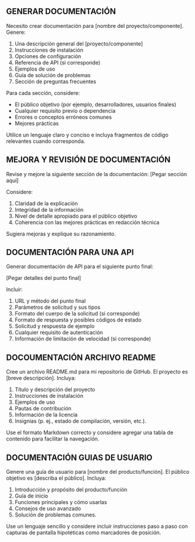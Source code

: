 ## GENERAR DOCUMENTACIÓN

Necesito crear documentación para [nombre del proyecto/componente]. Genere: 

1. Una descripción general del [proyecto/componente] 
2. Instrucciones de instalación 
3. Opciones de configuración 
4. Referencia de API (si corresponde) 
5. Ejemplos de uso 
6. Guía de solución de problemas 
7. Sección de preguntas frecuentes 

Para cada sección, considere: 
- El público objetivo (por ejemplo, desarrolladores, usuarios finales) 
- Cualquier requisito previo o dependencia 
- Errores o conceptos erróneos comunes 
- Mejores prácticas 

Utilice un lenguaje claro y conciso e incluya fragmentos de código relevantes cuando corresponda.

## MEJORA Y REVISIÓN DE DOCUMENTACIÓN

Revise y mejore la siguiente sección de la documentación: 
[Pegar sección aquí] 

Considere: 
1. Claridad de la explicación 
2. Integridad de la información 
3. Nivel de detalle apropiado para el público objetivo 
4. Coherencia con las mejores prácticas en redacción técnica
 
Sugiera mejoras y explique su razonamiento.

## DOCUMENTACIÓN PARA UNA API

Generar documentación de API para el siguiente punto final: 

[Pegar detalles del punto final] 

Incluir: 
1. URL y método del punto final 
2. Parámetros de solicitud y sus tipos 
3. Formato del cuerpo de la solicitud (si corresponde) 
4. Formato de respuesta y posibles códigos de estado 
5. Solicitud y respuesta de ejemplo 
6. Cualquier requisito de autenticación 
7. Información de limitación de velocidad (si corresponde)

## DOCOUMENTACIÓN ARCHIVO README

Cree un archivo README.md para mi repositorio de GitHub. El proyecto es [breve descripción]. Incluya: 
1. Título y descripción del proyecto 
2. Instrucciones de instalación 
3. Ejemplos de uso 
4. Pautas de contribución 
5. Información de la licencia 
6. Insignias (p. ej., estado de compilación, versión, etc.). 

Use el formato Markdown correcto y considere agregar una tabla de contenido para facilitar la navegación.

## DOCUMENTACIÓN GUIAS DE USUARIO

Genere una guía de usuario para [nombre del producto/función]. El público objetivo es [describa el público]. Incluya: 
1. Introducción y propósito del producto/función 
2. Guía de inicio 
3. Funciones principales y cómo usarlas 
4. Consejos de uso avanzado 
5. Solución de problemas comunes. 

Use un lenguaje sencillo y considere incluir instrucciones paso a paso con capturas de pantalla hipotéticas como marcadores de posición.